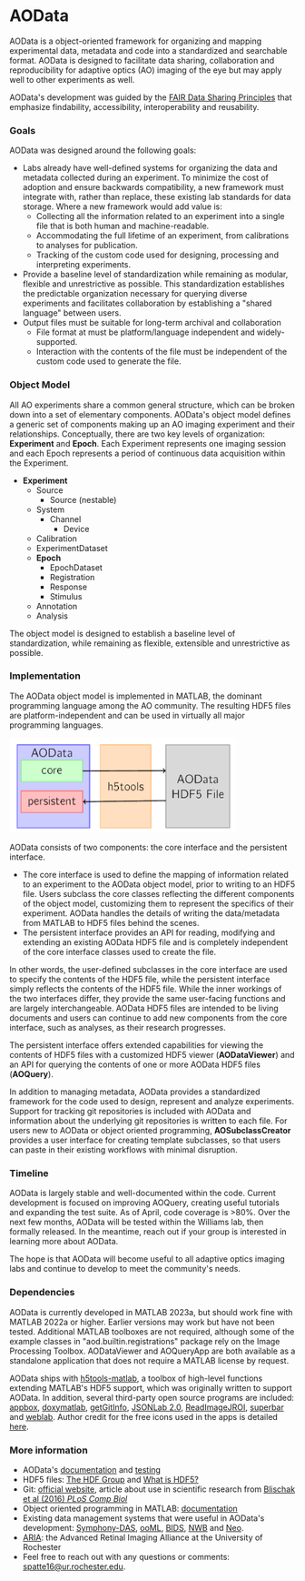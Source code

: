 # AOData

AOData is a object-oriented framework for organizing and mapping experimental data, metadata and code into a standardized and searchable format. AOData is designed to facilitate data sharing, collaboration and reproducibility for adaptive optics (AO) imaging of the eye but may apply well to other experiments as well. 

AOData's development was guided by the [FAIR Data Sharing Principles](https://www.nature.com/articles/sdata201618) that emphasize findability, accessibility, interoperability and reusability. 

### Goals
AOData was designed around the following goals:
- Labs already have well-defined systems for organizing the data and metadata collected during an experiment. To minimize the cost of adoption and ensure backwards compatibility, a new framework must integrate with, rather than replace, these existing lab standards for data storage. Where a new framework would add value is:
  - Collecting all the information related to an experiment into a single file that is both human and machine-readable. 
  - Accommodating the full lifetime of an experiment, from calibrations to analyses for publication.
  - Tracking of the custom code used for designing, processing and interpreting experiments. 
- Provide a baseline level of standardization while remaining as modular, flexible and unrestrictive as possible. This standardization establishes the predictable organization necessary for querying diverse experiments and facilitates collaboration by establishing a "shared language" between users.
- Output files must be suitable for long-term archival and collaboration
  - File format at must be platform/language independent and widely-supported.
  - Interaction with the contents of the file must be independent of the custom code used to generate the file.

### Object Model 
All AO experiments share a common general structure, which can be broken down into a set of elementary components. AOData's object model defines a generic set of components making up an AO imaging experiment and their relationships. Conceptually, there are two key levels of organization: **Experiment** and **Epoch**. Each Experiment represents one imaging session and each Epoch represents a period of continuous data acquisition within the Experiment. 

- **Experiment**
  - Source
    - Source (nestable) 
  - System
    - Channel
      - Device
  - Calibration
  - ExperimentDataset
  - **Epoch**
    - EpochDataset
    - Registration
    - Response
    - Stimulus
  - Annotation
  - Analysis
 
The object model is designed to establish a baseline level of standardization, while remaining as flexible, extensible and unrestrictive as possible. 

### Implementation
The AOData object model is implemented in MATLAB, the dominant programming language among the AO community. The resulting HDF5 files are platform-independent and can be used in virtually all major programming languages. 

<img src="https://github.com/sarastokes/AOData/blob/main/docs/aodata_code.PNG?raw=true" width="400">

AOData consists of two components: the core interface and the persistent interface. 

- The core interface is used to define the mapping of information related to an experiment to the AOData object model, prior to writing to an HDF5 file. Users subclass the core classes reflecting the different components of the object model, customizing them to represent the specifics of their experiment. AOData handles the details of writing the data/metadata from MATLAB to HDF5 files behind the scenes.
- The persistent interface provides an API for reading, modifying and extending an existing AOData HDF5 file and is completely independent of the core interface classes used to create the file. 

In other words, the user-defined subclasses in the core interface are used to specify the contents of the HDF5 file, while the persistent interface simply reflects the contents of the HDF5 file. While the inner workings of the two interfaces differ, they provide the same user-facing functions and are largely interchangeable. AOData HDF5 files are intended to be living documents and users can continue to add new components from the core interface, such as analyses, as their research progresses. 

The persistent interface offers extended capabilities for viewing the contents of HDF5 files with a customized HDF5 viewer (**AODataViewer**) and an API for querying the contents of one or more AOData HDF5 files (**AOQuery**). 

In addition to managing metadata, AOData provides a standardized framework for the code used to  design, represent and analyze experiments. Support for tracking git repositories is included with AOData and information about the underlying git repositories is written to each file. For users new to AOData or object oriented programming, **AOSubclassCreator** provides a user interface for creating template subclasses, so that users can paste in their existing workflows with minimal disruption. 

### Timeline
AOData is largely stable and well-documented within the code. Current development is focused on improving AOQuery, creating useful tutorials and expanding the test suite. As of April, code coverage is >80%. Over the next few months, AOData will be tested within the Williams lab, then formally released. In the meantime, reach out if your group is interested in learning more about AOData. 

The hope is that AOData will become useful to all adaptive optics imaging labs and continue to develop to meet the community's needs.

### Dependencies
AOData is currently developed in MATLAB 2023a, but should work fine with MATLAB 2022a or higher. Earlier versions may work but have not been tested. Additional MATLAB toolboxes are not required, although some of the example classes in "aod.builtin.registrations" package rely on the Image Processing Toolbox. AODataViewer and AOQueryApp are both available as a standalone application that does not require a MATLAB license by request.

AOData ships with [h5tools-matlab](https://github.com/sarastokes/h5tools-matlab), a toolbox of high-level functions extending MATLAB's HDF5 support, which was originally written to support AOData. In addition, several third-party open source programs are included: [appbox](https://github.com/cafarm/appbox), [doxymatlab](https://github.com/simgunz/doxymatlab), [getGitInfo](https://www.mathworks.com/matlabcentral/fileexchange/32864-get-git-info), [JSONLab 2.0](https://www.mathworks.com/matlabcentral/fileexchange/33381-jsonlab-a-toolbox-to-encode-decode-json-files?s_tid=ta_fx_results), [ReadImageJROI](https://github.com/DylanMuir/ReadImageJROI), [superbar](https://github.com/scottclowe/superbar) and [weblab](https://github.com/lordtumnus/weblab). Author credit for the free icons used in the apps is detailed [here](app/icons/Resources.md).

### More information
- AOData's [documentation](docs/ao-data-tools-documentation.pdf) and [testing](test/README.md)
- HDF5 files: [The HDF Group](https://www.hdfgroup.org/) and [What is HDF5?](https://www.neonscience.org/resources/learning-hub/tutorials/about-hdf5) 
- Git: [official website](https://git-scm.com/), article about use in scientific research from [Blischak et al (2016) *PLoS Comp Biol*](https://journals.plos.org/ploscompbiol/article?id=10.1371/journal.pcbi.1004668)
- Object oriented programming in MATLAB: [documentation](https://www.mathworks.com/products/matlab/object-oriented-programming.html)
- Existing data management systems that were useful in AOData's development: [Symphony-DAS](https://symphony-das.github.io), [ooML](http://g-node.github.io/python-odml/), [BIDS](https://bids.neuroimaging.io/), [NWB](https://www.nwb.org/) and [Neo](https://neuralensemble.org/neo/). 
- [ARIA](https://aria.cvs.rochester.edu/): the Advanced Retinal Imaging Alliance at the University of Rochester
- Feel free to reach out with any questions or comments: spatte16@ur.rochester.edu.